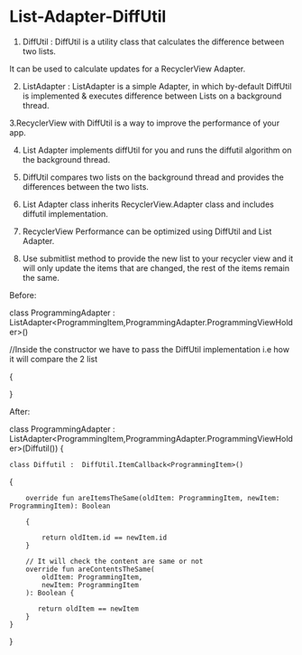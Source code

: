 # List-Adapter-DiffUtil

1. DiffUtil  :
DiffUtil is a utility class that calculates the difference between two lists.

It can be used to calculate updates for a RecyclerView Adapter.

2. ListAdapter :
ListAdapter is a simple Adapter, in which by-default DiffUtil is implemented & executes difference between Lists on a background thread.

3.RecyclerView with DiffUtil is a way to improve the performance of your app.

4. List Adapter implements diffUtil for you and runs the diffutil algorithm on the background thread. 

5. DiffUtil compares two lists on the background thread and provides the differences between the two lists. 

6. List Adapter class inherits RecyclerView.Adapter class and includes diffutil implementation. 

7. RecyclerView Performance can be optimized using DiffUtil and List Adapter. 

8. Use submitlist method to provide the new list to your recycler view and it will only update the items that are changed, 
the rest of the items remain the same. 

Before:

class ProgrammingAdapter : ListAdapter<ProgrammingItem,ProgrammingAdapter.ProgrammingViewHolder>() 

//Inside the constructor we have to pass the DiffUtil implementation i.e how it will compare the 2 list

 { 
 
}


After:

class ProgrammingAdapter : ListAdapter<ProgrammingItem,ProgrammingAdapter.ProgrammingViewHolder>(Diffutil()) 
{

    class Diffutil :  DiffUtil.ItemCallback<ProgrammingItem>() 
{

        override fun areItemsTheSame(oldItem: ProgrammingItem, newItem: ProgrammingItem): Boolean
        
        {

            return oldItem.id == newItem.id
        }

        // It will check the content are same or not
        override fun areContentsTheSame(
            oldItem: ProgrammingItem,
            newItem: ProgrammingItem
        ): Boolean {

           return oldItem == newItem
        }
    }
}
